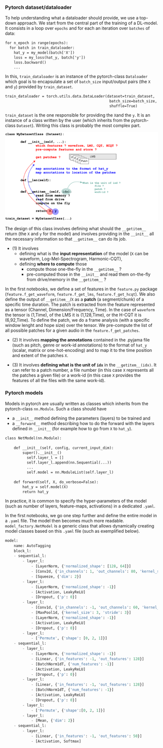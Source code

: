 ### Pytorch dataset/dataloader

To help understanding what a dataloader should provide, we use a top-down approach.
We start from the central part of the training of a DL-model.
It consists in a loop over `epochs` and for each an iteration over `batches` of data:
```
for n_epoch in range(epochs):
  for batch in train_dataloader:
    hat_y = my_model(batch['X'])
    loss = my_loss(hat_y, batch['y'])
    loss.backward()
    ...
```
In this, `train_dataloader` is an instance of the pytorch-class `Dataloader` which goal is to encapsulate a set of `batch_size` input/output pairs (the `X` and `y`) provided by `train_dataset`.
```
train_dataloader = torch.utils.data.DataLoader(dataset=train_dataset,
                                                batch_size=batch_size,
                                                shuffle=True)
```
`train_dataset` is the one responsible for providing the `X`and the `y`.
It is an instance of a class written by the user (which inherits from the pytorch-class `Dataset`).
Writing this class is probably the most complex part.

![expe](/images/expe_dataset_P.png)

The design of this class involves defining what should the `__getitem__` return (the `X` and `y` for the model) and involves providing in the `__init__`  all the necessary information so that `__getitem__` can do its job.
- (1) It involves
  - defining what is the **input representation** of the model (`X` can be waveform, Log-Mel-Spectrogram, Harmonic-CQT),
  - defining **where to compute** those
    - compute those one-the-fly in the `__getitem__` ?
    - pre-computed those in the `__init__` and read them on-the-fly from drive/memory in the `__getitem__` ?

In the first notebooks, we define a set of features in the `feature.py` package (`feature.f_get_waveform`, `feature.f_get_lms`, `feature.f_get_hcqt`).
We also define the output of `__getitem__`/`X` as a **patch** (a segment/chunk) of a specific time duration.
The patch is extracted from the feature represented as a tensor (Channel, Dimension/Frequency, Time).
In the case of `waveform` the tensor is (1,Time), of the LMS it is (1,128,Time), or the H-CQT it is (6,92,Time).
To define the patch, we do a frame analysis (with a specific window lenght and hope size) over the tensor.
We pre-compute the list of all possible patches for a given audio in the `feature.f_get_patches`.

- (2) It involves **mapping the annotations** contained in the .pyjama file (such as pitch, genre or work-id annotations) to the format of `hat_y` (scalar, matrix or one-hot-encoding) and to map it to the time position and extent of the patches `X`.

- (3) It involves **defining what is the unit of `idx`** in the `__getitem__(idx)`. It can refer to a patch number, a file number (in this case `X` represents all the patches a given file) or a work-id (in this case `X` provides the features of all the files with the same work-id).


### Pytorch models

Models in pytorch are usually written as classes which inherits from the pytorch-class `nn.Module`.
Such a class should have
- a `__init__` method defining the parameters (layers) to be trained and
- a `__forward__` method describing how to do the forward with the layers defined in `__init__` (for example how to go from `X` to `hat_y`).

```
class NetModel(nn.Module):

    def __init__(self, config, current_input_dim):
        super().__init__()
          self.layer_l = []
          self.layer_l.append(nn.Sequential(...))
          ...
          self.model = nn.ModuleList(self.layer_l)

    def forward(self, X, do_verbose=False):
        hat_y = self.model(X)
        return hat_y
```

In practice, it is common to specify the hyper-parameters of the model (such as number of layers, feature-maps, activations) in a dedicated `.yaml`.

In the first notebooks, we go one step further and define the entire model in a `.yaml` file.
The model then becomes much more readable.
`model_factory.NetModel` is a generic class that allows dynamically creating model classes based on this `.yaml`  file (such as exemplified below).

```python
model:
    name: AutoTagging
    block_l:
    - sequential_l:
        - layer_l:
            - [LayerNorm, {'normalized_shape': [128, 64]}]
            - [Conv2d, {'in_channels': 1, 'out_channels': 80, 'kernel_size': [128, 5], 'stride': [1,1]}]
            - [Squeeze, {'dim': 2}]
        - layer_l:
            - [LayerNorm, {'normalized_shape': -1}]
            - [Activation, LeakyReLU]
            - [Dropout, {'p': 0}]
        - layer_l:
            - [Conv1d, {'in_channels': -1, 'out_channels': 60, 'kernel_size': 5, 'stride': 1}]
            - [MaxPool1d, {'kernel_size': 3, 'stride': 3}]
            - [LayerNorm, {'normalized_shape': -1}]
            - [Activation, LeakyReLU]
            - [Dropout, {'p': 0}]
        - layer_l:
            - ['Permute', {'shape': [0, 2, 1]}]
    - sequential_l:
        - layer_l:
            - [LayerNorm, {'normalized_shape': -1}]
            - [Linear, {'in_features': -1, 'out_features': 128}]
            - [BatchNorm1dT, {'num_features': -1}]
            - [Activation, LeakyReLU]
            - [Dropout, {'p': 0}]
        - layer_l:
            - [Linear, {'in_features': -1, 'out_features': 128}]
            - [BatchNorm1dT, {'num_features': -1}]
            - [Activation, LeakyReLU]
            - [Dropout, {'p': 0}]
        - layer_l:
            - ['Permute', {'shape':[0, 2, 1]}]
        - layer_l:
            - [Mean, {'dim': 2}]
    - sequential_l:
        - layer_l:
            - [Linear, {'in_features': -1, 'out_features': 50}]
            - [Activation, Softmax]
```
